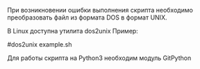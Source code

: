 При возникновении ошибки выполнения скрипта необходимо
преобразовать файл из формата DOS в формат UNIX.

В Linux доступна утилита dos2unix
Пример:

#dos2unix example.sh

Для работы скрипта на Python3 необходим модуль GitPython
